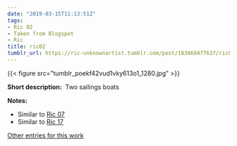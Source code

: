 ```yaml
---
date: "2019-03-15T11:13:51Z"
tags:
- Ric 02
- Taken from Blogspot
- Ric
title: ric02
tumblr_url: https://ric-unknownartist.tumblr.com/post/183469477637/ric02
---
```

{{< figure src="tumblr_poekf42vud1vky613o1_1280.jpg" >}} 

**Short description:** &nbsp;Two sailings boats

**Notes:** &nbsp;

- Similar to [Ric 07](/tags/Ric-07)
- Similar to [Ric 17](/tags/Ric-17)

[Other entries for this work](/tags/Ric-02)


